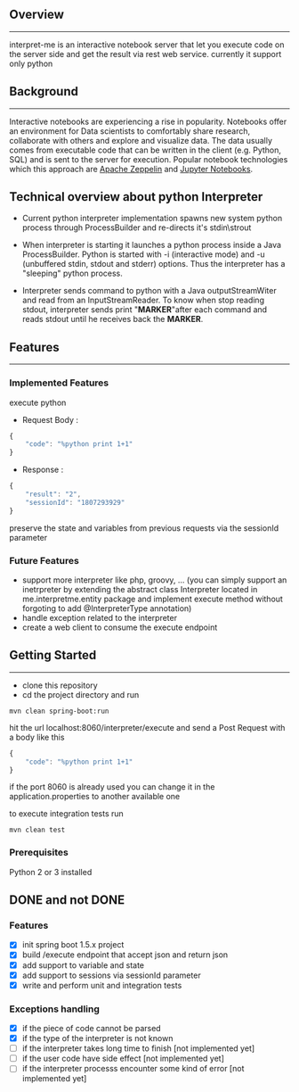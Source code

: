 ## Overview
------------

interpret-me is an interactive notebook server that let you execute code on the server side and get the result via rest web service. currently it support only python

## Background
-----------

Interactive notebooks are experiencing a rise in popularity. Notebooks offer an environment for Data scientists to comfortably share research, collaborate with others and explore and visualize data. The data usually comes from executable code that can be written in the client (e.g. Python, SQL) and is sent to the server for execution. Popular notebook technologies which this approach are [Apache Zeppelin](https://zeppelin.apache.org/) and [Jupyter Notebooks](http://jupyter.org/).



## Technical overview about python Interpreter
- Current python interpreter implementation spawns new system python process through ProcessBuilder and re-directs it's stdin\strout

- When interpreter is starting it launches a python process inside a Java ProcessBuilder. Python is started with -i (interactive mode) and -u (unbuffered stdin, stdout and stderr) options. Thus the interpreter has a "sleeping" python process.

- Interpreter sends command to python with a Java outputStreamWiter and read from an InputStreamReader. To know when stop reading stdout, interpreter sends print "**MARKER**"after each command and reads stdout until he receives back the **MARKER**.

## Features
----------

### Implemented Features
 execute python

- Request Body :
```javascript
{
	"code": "%python print 1+1"
}
```
- Response :
```javascript
{
    "result": "2",
    "sessionId": "1807293929"
}
```
preserve the state and variables from previous requests via the sessionId parameter


### Future Features
- support more interpreter like php, groovy, ... (you can simply support an inetrpreter by extending the abstract class Interpreter located in me.interpretme.entity package and implement execute method without forgoting to add @InterpreterType annotation)
- handle exception related to the interpreter
- create a web client to consume the execute endpoint


## Getting Started
-------------
- clone this repository
- cd the project directory and run
```
mvn clean spring-boot:run
```
hit the url localhost:8060/interpreter/execute and send a Post Request with a body like this

```javascript
{
	"code": "%python print 1+1"
}
```
if the port 8060 is already used you can change it in the application.properties to another available one

to execute integration tests run

```
mvn clean test
```
### Prerequisites

Python 2 or 3 installed

## DONE and not DONE
### Features
- [x] init spring boot 1.5.x project
- [x] build /execute endpoint that accept json and return json
- [x] add support to variable and state
- [x] add support to sessions via sessionId parameter
- [x] write and perform unit and integration tests
### Exceptions handling
- [x] if the piece of code cannot be parsed
- [x] if the type of the interpreter is not known
- [ ] if the interpreter takes long time to finish [not implemented yet]
- [ ] if the user code have side effect [not implemented yet]
- [ ] if the interpreter processs encounter some kind of error [not implemented yet]
